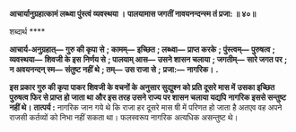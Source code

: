 **आचार्यानुग्रहात्कामं लब्ध्वा पुंस्त्वं व्यवस्थया ।** **पालयामास जगतीं नावयनन्दन्स्म तं प्रजा: ॥ ४०॥** 

शब्दार्थ **** 

**आचार्य-अनुग्रहात्—** **गुरु की कृपा से** **; कामम्—** **इच्छित** **; लब्ध्वा—** **प्राप्त करके** **; पुंस्त्वम्—** **पुरुषत्व** **; व्यवस्थया—** **शिवजी के इस** **निर्णय से** **; पालयाम् आस—** **उसने शासन चलाया** **; जगतीम्—** **सारे जगत पर** **; न अवयनन्दन् स्म—** **संतुष्ट नहीं थे** **; तम्—** **उस राजा से** **;** **प्रजा:—** **नागरिक।** **.** 

**इस प्रकार गुरु की कृपा पाकर शिवजी के वचनों के अनुसार सुद्युश्न को प्रति दूसरे मास में** **उसका इच्छित पुरुषत्व फिर से प्राप्त हो जाता था और इस तरह उसने राज्य पर शासन चलाया यद्यपि** **नागरिक इससे सन्तुष्ट नहीं थे।** **तात्पर्य :** नागरिक जान गये थे कि राजा हर दूसरे मास षी में परिणत हो जाता है अतएव वह अपने राजसी कर्तव्यों को निभा नहीं सकता था। फलस्वरूप नागरिक अत्यधिक असन्तुष्ट थे।  